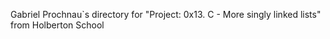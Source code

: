 Gabriel Prochnau`s directory for "Project: 0x13. C - More singly linked lists" from Holberton School
